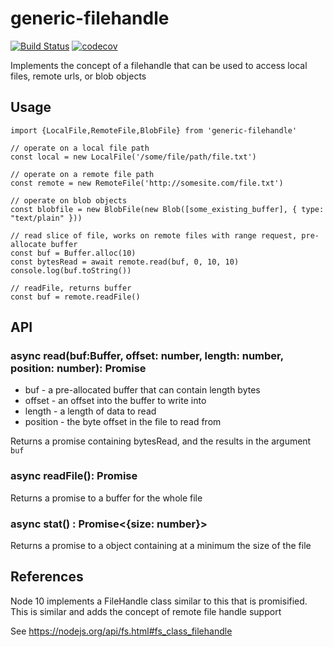 # generic-filehandle


[![Build Status](https://travis-ci.com/cmdcolin/generic-filehandle.svg?branch=master)](https://travis-ci.com/cmdcolin/generic-filehandle)
[![codecov](https://codecov.io/gh/cmdcolin/generic-filehandle/branch/master/graph/badge.svg)](https://codecov.io/gh/cmdcolin/generic-filehandle)

Implements the concept of a filehandle that can be used to access local files, remote urls, or blob objects

## Usage

    import {LocalFile,RemoteFile,BlobFile} from 'generic-filehandle'

    // operate on a local file path
    const local = new LocalFile('/some/file/path/file.txt')

    // operate on a remote file path
    const remote = new RemoteFile('http://somesite.com/file.txt')
    
    // operate on blob objects
    const blobfile = new BlobFile(new Blob([some_existing_buffer], { type: "text/plain" }))

    // read slice of file, works on remote files with range request, pre-allocate buffer
    const buf = Buffer.alloc(10)
    const bytesRead = await remote.read(buf, 0, 10, 10)
    console.log(buf.toString())

    // readFile, returns buffer
    const buf = remote.readFile()

## API

### async read(buf:Buffer, offset: number, length: number, position: number): Promise<number>

* buf - a pre-allocated buffer that can contain length bytes
* offset - an offset into the buffer to write into
* length - a length of data to read
* position - the byte offset in the file to read from

Returns a promise containing bytesRead, and the results in the argument `buf`

### async readFile(): Promise<Buffer>

Returns a promise to a buffer for the whole file

### async stat() : Promise<{size: number}>

Returns a promise to a object containing at a minimum the size of the file


## References


Node 10 implements a FileHandle class similar to this that is promisified. This is similar and adds the concept of remote file handle support

See https://nodejs.org/api/fs.html#fs_class_filehandle
